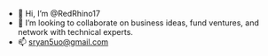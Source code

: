 - 👋 Hi, I’m @RedRhino17
- 💞️ I’m looking to collaborate on business ideas, fund ventures, and network with technical experts.
- 📫 sryan5uo@gmail.com

<!---
RedRhino17/RedRhino17 is a ✨ special ✨ repository because its `README.md` (this file) appears on your GitHub profile.
You can click the Preview link to take a look at your changes.
--->
